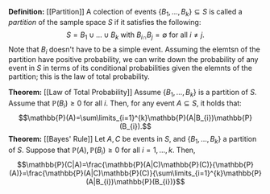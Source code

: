 

**Definition:** [[Partition]]
A colection of events $\{B_{1},..., B_{k}\}\subseteq S$ is called a *partition* of the sample space $S$ if it satisfies the following: $$S=B_{1}\cup ... \cup B_{k} \text{ with } B_{i\cap}B_{j}=\emptyset \text{ for all } i\ne j.$$
Note that $B_i$ doesn't have to be a simple event. Assuming the elemtsn of the partition have positive probability, we can write down the probability of any event in $S$ in terms of its conditional probabilities given the elemnts of the partition; this is the law of total probability. 

**Theorem:** [[Law of Total Probability]]
Assume $\{B_{1}, ..., B_{k}\}$ is a partition of $S$. Assume that $\mathbb{P}(B_{i})\ge 0 \text{ for all } i$. Then, for any event $A\subseteq S$, it holds that: $$\mathbb{P}(A)=\sum\limits_{i=1}^{k}\mathbb{P}(A|B_{i})\mathbb{P}(B_{i}).$$
**Theorem:** [[Bayes' Rule]] 
Let $A, C$ be events in $S$, and $\{B_{1}, ..., B_{k}\}$ a partition of $S$. Suppose that $\mathbb{P}(A), \mathbb{P}(B_{i})\ge 0 \text{ for all } i=1,...,k$. Then, $$\mathbb{P}(C|A)=\frac{\mathbb{P}(A|C)\mathbb{P}(C)}{\mathbb{P}(A)}=\frac{\mathbb{P}(A|C)\mathbb{P}(C)}{\sum\limits_{i=1}^{k}\mathbb{P}(A|B_{i})\mathbb{P}(B_{i})}$$


